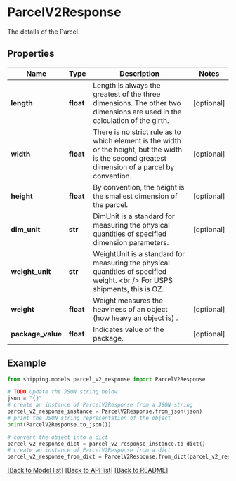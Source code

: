 # ParcelV2Response

The details of the Parcel.

## Properties

Name | Type | Description | Notes
------------ | ------------- | ------------- | -------------
**length** | **float** | Length is always the greatest of the three dimensions. The other two dimensions are used in the calculation of the girth. | [optional] 
**width** | **float** | There is no strict rule as to which element is the width or the height, but the width is the second greatest dimension of a parcel by convention. | [optional] 
**height** | **float** | By convention, the height is the smallest dimension of the parcel. | [optional] 
**dim_unit** | **str** | DimUnit is a standard for measuring the physical quantities of specified dimension parameters. | [optional] 
**weight_unit** | **str** | WeightUnit is a standard for measuring the physical quantities of specified weight. &lt;br /&gt; For USPS shipments, this is OZ. | 
**weight** | **float** | Weight measures the heaviness of an object (how heavy an object is) . | [optional] 
**package_value** | **float** | Indicates value of the package. | [optional] 

## Example

```python
from shipping.models.parcel_v2_response import ParcelV2Response

# TODO update the JSON string below
json = "{}"
# create an instance of ParcelV2Response from a JSON string
parcel_v2_response_instance = ParcelV2Response.from_json(json)
# print the JSON string representation of the object
print(ParcelV2Response.to_json())

# convert the object into a dict
parcel_v2_response_dict = parcel_v2_response_instance.to_dict()
# create an instance of ParcelV2Response from a dict
parcel_v2_response_from_dict = ParcelV2Response.from_dict(parcel_v2_response_dict)
```
[[Back to Model list]](../README.md#documentation-for-models) [[Back to API list]](../README.md#documentation-for-api-endpoints) [[Back to README]](../README.md)


